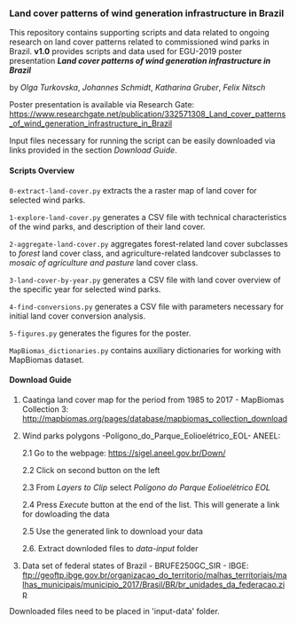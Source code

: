 ### Land cover patterns of wind generation infrastructure in Brazil

This repository contains supporting scripts and data related to ongoing research on land cover patterns related to commissioned wind parks in Brazil.
**v1.0** provides scripts and data used for EGU-2019 poster presentation
__*Land cover patterns of wind generation infrastructure in Brazil*__

by *Olga Turkovska*, *Johannes Schmidt*, *Katharina Gruber*, *Felix Nitsch*

Poster presentation is available via Research Gate:
https://www.researchgate.net/publication/332571308_Land_cover_patterns_of_wind_generation_infrastructure_in_Brazil

Input files necessary for running the script can be easily downloaded via links provided in the section _Download Guide_.

#### Scripts Overview

`0-extract-land-cover.py` extracts the a raster map of land cover for selected wind parks.

`1-explore-land-cover.py` generates a CSV file with technical characteristics of the wind parks, and description of their land cover.

`2-aggregate-land-cover.py` aggregates forest-related land cover subclasses to *forest* land cover class, and agriculture-related landcover subclasses to *mosaic of agriculture and pasture* land cover class.

`3-land-cover-by-year.py` generates a CSV file with land cover overview of the specific year for selected wind parks.

`4-find-conversions.py` generates a CSV file with parameters necessary for initial land cover conversion analysis.

`5-figures.py` generates the figures for the poster.

`MapBiomas_dictionaries.py` contains auxiliary dictionaries for working with MapBiomas dataset.

#### Download Guide

1. Caatinga land cover map for the period from 1985 to 2017 - MapBiomas Collection 3:
http://mapbiomas.org/pages/database/mapbiomas_collection_download

2. Wind parks polygons -Polígono_do_Parque_Eolioelétrico_EOL- ANEEL:

    2.1 Go to the webpage: https://sigel.aneel.gov.br/Down/
    
    2.2 Click on second button on the left
    
    2.3 From *Layers to Clip* select *Polígono do Parque Eolioelétrico EOL*
    
    2.4 Press *Execute* button at the end of the list. This will generate a link for dowloading the data
    
    2.5 Use the generated link to download your data
    
    2.6. Extract downloded files to *data-input* folder

3. Data set of federal states of Brazil - BRUFE250GC_SIR - IBGE:
ftp://geoftp.ibge.gov.br/organizacao_do_territorio/malhas_territoriais/malhas_municipais/municipio_2017/Brasil/BR/br_unidades_da_federacao.zip

Downloaded files need to be placed in 'input-data' folder.


